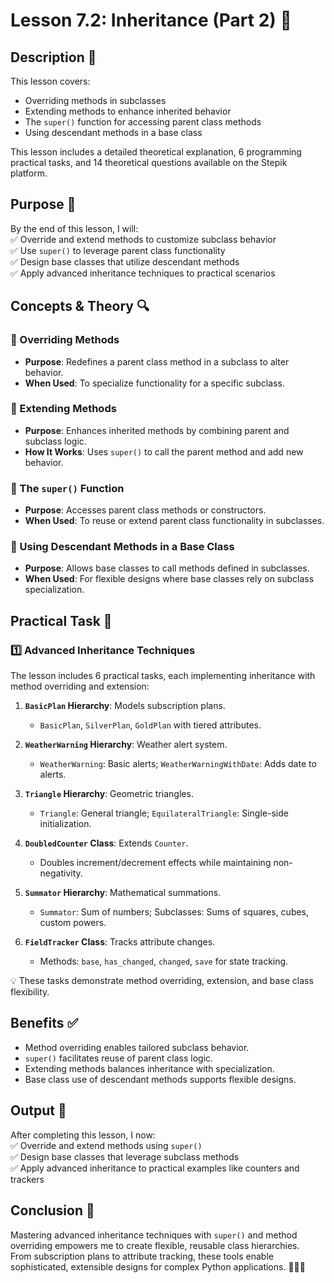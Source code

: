 # Lesson 7.2: Inheritance (Part 2) 🧬

## Description 📝

This lesson covers:

-   Overriding methods in subclasses
-   Extending methods to enhance inherited behavior
-   The `super()` function for accessing parent class methods
-   Using descendant methods in a base class

This lesson includes a detailed theoretical explanation, 6 programming practical tasks, and 14 theoretical questions available on the Stepik platform.

## Purpose 🎯

By the end of this lesson, I will:  
✅ Override and extend methods to customize subclass behavior  
✅ Use `super()` to leverage parent class functionality  
✅ Design base classes that utilize descendant methods  
✅ Apply advanced inheritance techniques to practical scenarios

## Concepts & Theory 🔍

### 🔹 Overriding Methods

-   **Purpose**: Redefines a parent class method in a subclass to alter behavior.
-   **When Used**: To specialize functionality for a specific subclass.

### 🔹 Extending Methods

-   **Purpose**: Enhances inherited methods by combining parent and subclass logic.
-   **How It Works**: Uses `super()` to call the parent method and add new behavior.

### 🔹 The `super()` Function

-   **Purpose**: Accesses parent class methods or constructors.
-   **When Used**: To reuse or extend parent class functionality in subclasses.

### 🔹 Using Descendant Methods in a Base Class

-   **Purpose**: Allows base classes to call methods defined in subclasses.
-   **When Used**: For flexible designs where base classes rely on subclass specialization.

## Practical Task 🧪

### 1️⃣ **Advanced Inheritance Techniques**

The lesson includes 6 practical tasks, each implementing inheritance with method overriding and extension:

1. **`BasicPlan` Hierarchy**: Models subscription plans.

    - `BasicPlan`, `SilverPlan`, `GoldPlan` with tiered attributes.

2. **`WeatherWarning` Hierarchy**: Weather alert system.

    - `WeatherWarning`: Basic alerts; `WeatherWarningWithDate`: Adds date to alerts.

3. **`Triangle` Hierarchy**: Geometric triangles.

    - `Triangle`: General triangle; `EquilateralTriangle`: Single-side initialization.

4. **`DoubledCounter` Class**: Extends `Counter`.

    - Doubles increment/decrement effects while maintaining non-negativity.

5. **`Summator` Hierarchy**: Mathematical summations.

    - `Summator`: Sum of numbers; Subclasses: Sums of squares, cubes, custom powers.

6. **`FieldTracker` Class**: Tracks attribute changes.
    - Methods: `base`, `has_changed`, `changed`, `save` for state tracking.

💡 These tasks demonstrate method overriding, extension, and base class flexibility.

## Benefits ✅

-   Method overriding enables tailored subclass behavior.
-   `super()` facilitates reuse of parent class logic.
-   Extending methods balances inheritance with specialization.
-   Base class use of descendant methods supports flexible designs.

## Output 📜

After completing this lesson, I now:  
✅ Override and extend methods using `super()`  
✅ Design base classes that leverage subclass methods  
✅ Apply advanced inheritance to practical examples like counters and trackers

## Conclusion 🚀

Mastering advanced inheritance techniques with `super()` and method overriding empowers me to create flexible, reusable class hierarchies.  
From subscription plans to attribute tracking, these tools enable sophisticated, extensible designs for complex Python applications. 🧑‍💻✨
